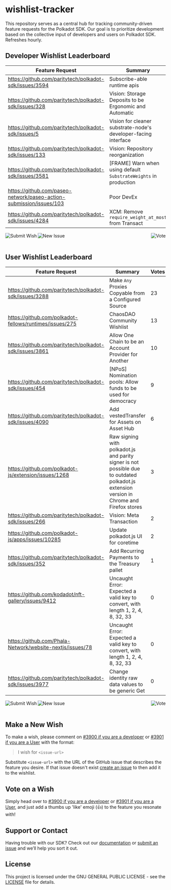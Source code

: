 # wishlist-tracker

This repository serves as a central hub for tracking community-driven feature requests for the Polkadot SDK. Our goal is to prioritize development based on the collective input of developers and users on Polkadot SDK. Refreshes hourly.

## Developer Wishlist Leaderboard

<!-- LEADERBOARD_DEV:START -->
| Feature Request | Summary | Votes |
| --- | --- | --- |
| https://github.com/paritytech/polkadot-sdk/issues/3594 | Subscribe-able runtime apis | 4 |
| https://github.com/paritytech/polkadot-sdk/issues/328 | Vision: Storage Deposits to be Ergonomic and Automatic | 2 |
| https://github.com/paritytech/polkadot-sdk/issues/5 | Vision for cleaner substrate-node's developer-facing interface | 1 |
| https://github.com/paritytech/polkadot-sdk/issues/133 | Vision: Repository reorganization | 1 |
| https://github.com/paritytech/polkadot-sdk/issues/3581 | [FRAME] Warn when using default `SubstrateWeights` in production | 1 |
| https://github.com/paseo-network/paseo-action-submission/issues/103 | Poor DevEx | 1 |
| https://github.com/paritytech/polkadot-sdk/issues/4284 | XCM: Remove `require_weight_at_most` from Transact | 0 |
<!-- LEADERBOARD_DEV:END -->

<a href="https://github.com/paritytech/polkadot-sdk/issues/3900">
  <img src="https://img.shields.io/badge/Submit%20Wish-e6007a" alt="Submit Wish" align="left"> 
</a>
<a href="https://github.com/paritytech/polkadot-sdk/issues/new/choose">
  <img src="https://img.shields.io/badge/New%20Issue-black" alt="New Issue" align="left">
</a>
<a href="https://github.com/paritytech/polkadot-sdk/issues/3900">
  <img src="https://img.shields.io/badge/Vote-e6007a" alt="Vote"  align="right"> 
</a>
<br><br>

## User Wishlist Leaderboard

<!-- LEADERBOARD_USER:START -->
| Feature Request | Summary | Votes |
| --- | --- | --- |
| https://github.com/paritytech/polkadot-sdk/issues/3288 | Make `Any` Proxies Copyable from a Configured Source | 23 |
| https://github.com/polkadot-fellows/runtimes/issues/275 | ChaosDAO Community Wishlist | 13 |
| https://github.com/paritytech/polkadot-sdk/issues/3861 | Allow One Chain to be an Account Provider for Another | 10 |
| https://github.com/paritytech/polkadot-sdk/issues/454 | [NPoS] Nomination pools: Allow funds to be used for democracy | 9 |
| https://github.com/paritytech/polkadot-sdk/issues/4090 | Add vestedTransfer for Assets on Asset Hub | 6 |
| https://github.com/polkadot-js/extension/issues/1268 | Raw signing with polkadot.js and parity signer is not possible due to outdated polkadot.js extension version in Chrome and Firefox stores | 3 |
| https://github.com/paritytech/polkadot-sdk/issues/266 | Vision: Meta Transaction | 2 |
| https://github.com/polkadot-js/apps/issues/10285 | Update polkadot.js UI for coretime | 2 |
| https://github.com/paritytech/polkadot-sdk/issues/352 | Add Recurring Payments to the Treasury pallet | 1 |
| https://github.com/kodadot/nft-gallery/issues/9412 | Uncaught Error: Expected a valid key to convert, with length 1, 2, 4, 8, 32, 33 | 0 |
| https://github.com/Phala-Network/website-nextjs/issues/78 | Uncaught Error: Expected a valid key to convert, with length 1, 2, 4, 8, 32, 33 | 0 |
| https://github.com/paritytech/polkadot-sdk/issues/3977 | Change identity raw data values to be generic Get<u32> | 0 |
<!-- LEADERBOARD_USER:END -->

<a href="https://github.com/paritytech/polkadot-sdk/issues/3901">
  <img src="https://img.shields.io/badge/Submit%20Wish-e6007a" alt="Submit Wish" align="left"> 
</a>
<a href="https://github.com/paritytech/polkadot-sdk/issues/new/choose">
  <img src="https://img.shields.io/badge/New%20Issue-black" alt="New Issue" align="left">
</a>
<a href="https://github.com/paritytech/polkadot-sdk/issues/3901">
  <img src="https://img.shields.io/badge/Vote-e6007a" alt="Vote"  align="right"> 
</a>
<br><br>

## Make a New Wish
To make a wish, please comment on [#3900 if you are a developer](https://github.com/paritytech/polkadot-sdk/issues/3900) or [#3901 if you are a User](https://github.com/paritytech/polkadot-sdk/issues/3901) with the format:

> I wish for `<issue-url>`

Substitute `<issue-url>` with the URL of the GitHub issue that describes the feature you desire. If that issue doesn't exist [create an issue](https://github.com/paritytech/polkadot-sdk/issues) to then add it to the wishlist.

## Vote on a Wish
Simply head over to [#3900 if you are a developer](https://github.com/paritytech/polkadot-sdk/issues/3900) or [#3901 if you are a User](https://github.com/paritytech/polkadot-sdk/issues/3901), and just add a thumbs up 'like' emoji (👍) to the feature you resonate with!

## Support or Contact
Having trouble with our SDK? Check out our [documentation](https://paritytech.github.io/polkadot-sdk/master/polkadot_sdk_docs/) or [submit an issue](https://github.com/paritytech/polkadot-sdk/issues) and we’ll help you sort it out.

## License
This project is licensed under the GNU GENERAL PUBLIC LICENSE - see the [LICENSE](LICENSE.md) file for details.
